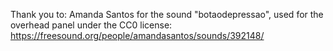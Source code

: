 Thank you to:
Amanda Santos for the sound "botaodepressao", used for the overhead panel under the CC0 license:
https://freesound.org/people/amandasantos/sounds/392148/